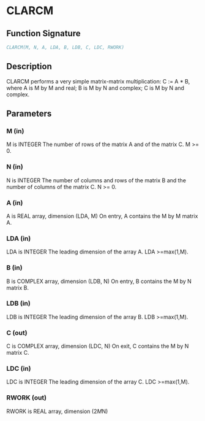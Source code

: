 # CLARCM

## Function Signature

```fortran
CLARCM(M, N, A, LDA, B, LDB, C, LDC, RWORK)
```

## Description


 CLARCM performs a very simple matrix-matrix multiplication:
          C := A * B,
 where A is M by M and real; B is M by N and complex;
 C is M by N and complex.

## Parameters

### M (in)

M is INTEGER The number of rows of the matrix A and of the matrix C. M >= 0.

### N (in)

N is INTEGER The number of columns and rows of the matrix B and the number of columns of the matrix C. N >= 0.

### A (in)

A is REAL array, dimension (LDA, M) On entry, A contains the M by M matrix A.

### LDA (in)

LDA is INTEGER The leading dimension of the array A. LDA >=max(1,M).

### B (in)

B is COMPLEX array, dimension (LDB, N) On entry, B contains the M by N matrix B.

### LDB (in)

LDB is INTEGER The leading dimension of the array B. LDB >=max(1,M).

### C (out)

C is COMPLEX array, dimension (LDC, N) On exit, C contains the M by N matrix C.

### LDC (in)

LDC is INTEGER The leading dimension of the array C. LDC >=max(1,M).

### RWORK (out)

RWORK is REAL array, dimension (2*M*N)

